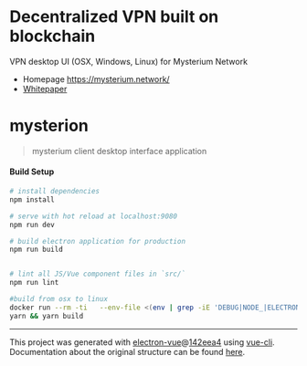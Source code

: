 # Decentralized VPN built on blockchain

VPN desktop UI (OSX, Windows, Linux) for Mysterium Network

- Homepage https://mysterium.network/
- [Whitepaper](https://mysterium.network/whitepaper.pdf)

# mysterion

> mysterium client desktop interface application

#### Build Setup

``` bash
# install dependencies
npm install

# serve with hot reload at localhost:9080
npm run dev

# build electron application for production
npm run build


# lint all JS/Vue component files in `src/`
npm run lint

#build from osx to linux
docker run --rm -ti   --env-file <(env | grep -iE 'DEBUG|NODE_|ELECTRON_|YARN_|NPM_|CI|CIRCLE|TRAVIS|APPVEYOR_|CSC_|GH_|GITHUB_|BT_|AWS_|STRIP|BUILD_')   --env ELECTRON_CACHE="/root/.cache/electron"   --env ELECTRON_BUILDER_CACHE="/root/.cache/electron-builder"   -v ${PWD}:/project   -v ${PWD##*/}-node-modules:/project/node_modules   -v ~/.cache/electron:/root/.cache/electron   -v ~/.cache/electron-builder:/root/.cache/electron-builder   electronuserland/builder:wine
yarn && yarn build

```

---

This project was generated with [electron-vue](https://github.com/SimulatedGREG/electron-vue)@[142eea4](https://github.com/SimulatedGREG/electron-vue/tree/142eea44aa50fdead91a469daedfcff04308c3fc) using [vue-cli](https://github.com/vuejs/vue-cli). Documentation about the original structure can be found [here](https://simulatedgreg.gitbooks.io/electron-vue/content/index.html).
